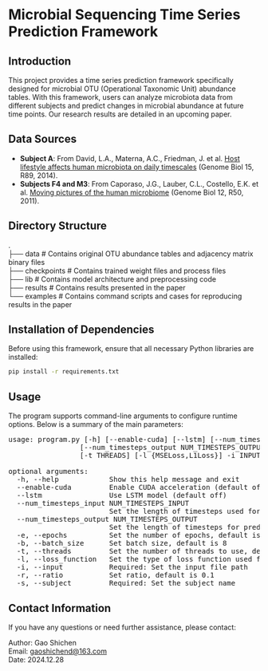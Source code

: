 # Microbial Sequencing Time Series Prediction Framework

## Introduction  

This project provides a time series prediction framework specifically designed for microbial OTU (Operational Taxonomic Unit) abundance tables. With this framework, users can analyze microbiota data from different subjects and predict changes in microbial abundance at future time points. Our research results are detailed in an upcoming paper.  

## Data Sources

- **Subject A**: From David, L.A., Materna, A.C., Friedman, J. et al. [Host lifestyle affects human microbiota on daily timescales](https://doi.org/10.1186/gb-2014-15-7-r89) (Genome Biol 15, R89, 2014).  
- **Subjects F4 and M3**: From Caporaso, J.G., Lauber, C.L., Costello, E.K. et al. [Moving pictures of the human microbiome](https://doi.org/10.1186/gb-2011-12-5-r50) (Genome Biol 12, R50, 2011).  

## Directory Structure  
.  
├── data                    # Contains original OTU abundance tables and adjacency matrix binary files  
├── checkpoints             # Contains trained weight files and process files  
├── lib                     # Contains model architecture and preprocessing code  
├── results                 # Contains results presented in the paper  
└── examples                # Contains command scripts and cases for reproducing results in the paper  


## Installation of Dependencies  

Before using this framework, ensure that all necessary Python libraries are installed:  

```bash
pip install -r requirements.txt  
```

## Usage
The program supports command-line arguments to configure runtime options. Below is a summary of the main parameters:  

<pre>
usage: program.py [-h] [--enable-cuda] [--lstm] [--num_timesteps_input NUM_TIMESTEPS_INPUT]  
                 [--num_timesteps_output NUM_TIMESTEPS_OUTPUT] [-e EPOCHS] [-b BATCH_SIZE]  
                 [-t THREADS] [-l {MSELoss,L1Loss}] -i INPUT -r [RATIO] -s SUBJECT  

optional arguments:
  -h, --help            Show this help message and exit  
  --enable-cuda         Enable CUDA acceleration (default off)  
  --lstm                Use LSTM model (default off)  
  --num_timesteps_input NUM_TIMESTEPS_INPUT  
                        Set the length of timesteps used for training, default is 12  
  --num_timesteps_output NUM_TIMESTEPS_OUTPUT  
                        Set the length of timesteps for prediction output, default is 1  
  -e, --epochs          Set the number of epochs, default is 200  
  -b, --batch_size      Set batch size, default is 8  
  -t, --threads         Set the number of threads to use, default is 120  
  -l, --loss_function   Set the type of loss function used for model training, default is L1Loss  
  -i, --input           Required: Set the input file path  
  -r, --ratio           Set ratio, default is 0.1  
  -s, --subject         Required: Set the subject name  
</pre>

## Contact Information
If you have any questions or need further assistance, please contact:  

Author: Gao Shichen   
Email: gaoshichend@163.com  
Date: 2024.12.28  

